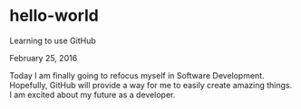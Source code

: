 # hello-world
Learning to use GitHub

February 25, 2016

Today I am finally going to refocus myself in Software Development.
Hopefully, GitHub will provide a way for me to easily create
amazing things. I am excited about my future as a developer.
